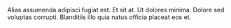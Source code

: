 Alias assumenda adipisci fugiat est. Et sit at. Ut dolores minima. Dolore sed voluptas corrupti. Blanditiis illo quia natus officia placeat eos et.